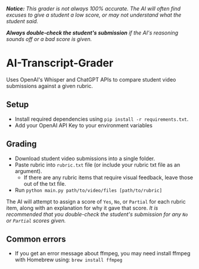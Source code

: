 _**Notice:** This grader is not always 100% accurate. The AI will often find excuses to give a student a low score, or may not understand what the student said._

_**Always double-check the student's submission** if the AI's reasoning sounds off or a bad score is given._

# AI-Transcript-Grader
Uses OpenAI's Whisper and ChatGPT APIs to compare student video submissions against a given rubric.

## Setup
- Install required dependencies using `pip install -r requirements.txt`. 
- Add your OpenAI API Key to your environment variables

## Grading
- Download student video submissions into a single folder.
- Paste rubric into `rubric.txt` file (or include your rubric txt file as an argument).
  - If there are any rubric items that require visual feedback, leave those out of the txt file.
- Run `python main.py path/to/video/files [path/to/rubric]`

The AI will attempt to assign a score of `Yes`, `No`, or `Partial` for each rubric item, along with an explanation for why it gave that score. _It is recommended that you double-check the student's submission for any `No` or `Partial` scores given._

## Common errors
- If you get an error message about ffmpeg, you may need install ffmpeg with Homebrew using: `brew install ffmpeg`
